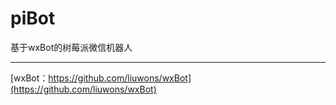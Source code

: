 # piBot
基于wxBot的树莓派微信机器人
*******
[wxBot：https://github.com/liuwons/wxBot](https://github.com/liuwons/wxBot)
